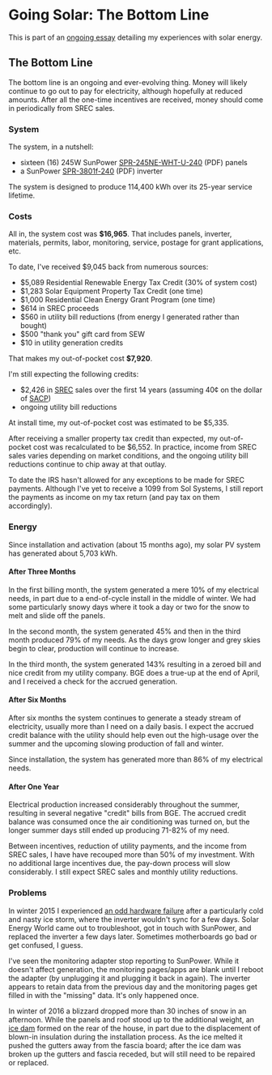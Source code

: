 <!-- title: The Bottom Line -->
<!-- categories: howto,essay -->
<!-- tags: solar -->
<!-- published: 2014-12-07T15:52:00-05:00 -->
<!-- updated: 2016-03-24T08:53:00-05:00 -->
<!-- summary: Part of the Going Solar series. The bottom line, how much did my solar PV install cost and how is it performing? -->

# Going Solar: The Bottom Line

This is part of an [ongoing essay](/v2/solar/) detailing my experiences with solar energy.

## The Bottom Line

The bottom line is an ongoing and ever-evolving thing. Money will likely continue to go out to pay for electricity, although hopefully at reduced amounts. After all the one-time incentives are received, money should come in periodically from SREC sales.

### System

The system, in a nutshell:

* sixteen (16) 245W SunPower [SPR-245NE-WHT-U-240](http://us.sunpower.com/sites/sunpower/files/media-library/spec-sheets/sp-e-series-residential-solar-panels-supplementary-technical-spec.pdf) (PDF) panels
* a SunPower [SPR-3801f-240](http://us.sunpower.com/sites/sunpower/files/media-library/manuals/mn-spr-3301f-1-spr-3801f-1-spr-6501f-1-spr-7501f-1-spr-10001f-1-spr-11401f-1-spr-11401f-3-spr-12001f.pdf) (PDF) inverter

The system is designed to produce 114,400 kWh over its 25-year service lifetime.

### Costs

All in, the system cost was **$16,965**. That includes panels, inverter, materials, permits, labor, monitoring, service, postage for grant applications, etc.

To date, I've received $9,045 back from numerous sources:

* $5,089 Residential Renewable Energy Tax Credit (30% of system cost)
* $1,283 Solar Equipment Property Tax Credit (one time)
* $1,000 Residential Clean Energy Grant Program (one time)
* $614 in SREC proceeds
* $560 in utility bill reductions (from energy I generated rather than bought)
* $500 "thank you" gift card from SEW
* $10 in utility generation credits

That makes my out-of-pocket cost **$7,920**.

I'm still expecting the following credits:

* $2,426 in [SREC](https://en.wikipedia.org/wiki/Solar_Renewable_Energy_Certificate) sales over the first 14 years (assuming 40&cent; on the dollar of [SACP](http://www.srectrade.com/blog/srec-pricing/solar-alternative-compliance-payment-sacp))
* ongoing utility bill reductions

At install time, my out-of-pocket cost was estimated to be $5,335.

After receiving a smaller property tax credit than expected, my out-of-pocket cost was recalculated to be $6,552. In practice, income from SREC sales varies depending on market conditions, and the ongoing utility bill reductions continue to chip away at that outlay.

To date the IRS hasn't allowed for any exceptions to be made for SREC payments. Although I've yet to receive a 1099 from Sol Systems, I still report the payments as income on my tax return (and pay tax on them accordingly).

### Energy

Since installation and activation (about 15 months ago), my solar PV system has generated about 5,703 kWh.

#### After Three Months

In the first billing month, the system generated a mere 10% of my electrical needs, in part due to a end-of-cycle install in the middle of winter. We had some particularly snowy days where it took a day or two for the snow to melt and slide off the panels.

In the second month, the system generated 45% and then in the third month produced 79% of my needs. As the days grow longer and grey skies begin to clear, production will continue to increase.

In the third month, the system generated 143% resulting in a zeroed bill and nice credit from my utility company. BGE does a true-up at the end of April, and I received a check for the accrued generation.

#### After Six Months

After six months the system continues to generate a steady stream of electricity, usually more than I need on a daily basis. I expect the accrued credit balance with the utility should help even out the high-usage over the summer and the upcoming slowing production of fall and winter.

Since installation, the system has generated more than 86% of my electrical needs.

#### After One Year

Electrical production increased considerably throughout the summer, resulting in several negative "credit" bills from BGE. The accrued credit balance was consumed once the air conditioning was turned on, but the longer summer days still ended up producing 71-82% of my need.

Between incentives, reduction of utility payments, and the income from SREC sales, I have have recouped more than 50% of my investment. With no additional large incentives due, the pay-down process will slow considerably. I still expect SREC sales and monthly utility reductions.

### Problems

In winter 2015 I experienced [an odd hardware failure](/v2/solar/inverter-replacement.html) after a particularly cold and nasty ice storm, where the inverter wouldn't sync for a few days. Solar Energy World came out to troubleshoot, got in touch with SunPower, and replaced the inverter a few days later. Sometimes motherboards go bad or get confused, I guess.

I've seen the monitoring adapter stop reporting to SunPower. While it doesn't affect generation, the monitoring pages/apps are blank until I reboot the adapter (by unplugging it and plugging it back in again). The inverter appears to retain data from the previous day and the monitoring pages get filled in with the "missing" data. It's only happened once.

In winter of 2016 a blizzard dropped more than 30 inches of snow in an afternoon. While the panels and roof stood up to the additional weight, an [ice dam](http://www.icedamcompany.com/about-ice-dams/) formed on the rear of the house, in part due to the displacement of blown-in insulation during the installation process. As the ice melted it pushed the gutters away from the fascia board; after the ice dam was broken up the gutters and fascia receded, but will still need to be repaired or replaced.
